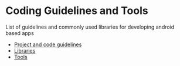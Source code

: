 # Coding Guidelines and Tools
List of guidelines and commonly used libraries for developing android based apps 
* [Project and code guidelines](project_guidelines.md)
* [Libraries](libraries.md)
* [Tools](tools.md)
